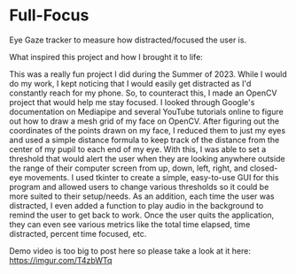 # Full-Focus
Eye Gaze tracker to measure how distracted/focused the user is.

What inspired this project and how I brought it to life: 

This was a really fun project I did during the Summer of 2023. While I would do my work, I kept noticing that I would easily get distracted as I'd constantly reach for my phone. So, to counteract this, I made an OpenCV project that would help me stay focused. I looked through Google's documentation on Mediapipe and several YouTube tutorials online to figure out how to draw a mesh grid of my face on OpenCV. After figuring out the coordinates of the points drawn on my face, I reduced them to just my eyes and used a simple distance formula to keep track of the distance from the center of my pupil to each end of my eye. With this, I was able to set a threshold that would alert the user when they are looking anywhere outside the range of their computer screen from up, down, left, right, and closed-eye movements. I used tkinter to create a simple, easy-to-use GUI for this program and allowed users to change various thresholds so it could be more suited to their setup/needs. As an addition, each time the user was distracted, I even added a function to play audio in the background to remind the user to get back to work. Once the user quits the application, they can even see various metrics like the total time elapsed, time distracted, percent time focused, etc.

Demo video is too big to post here so please take a look at it here: https://imgur.com/T4zbWTq
